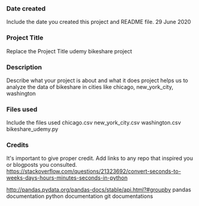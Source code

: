 ### Date created
Include the date you created this project and README file.
29 June 2020

### Project Title
Replace the Project Title
udemy bikeshare project

### Description
Describe what your project is about and what it does
project helps us to analyze the data of bikeshare in cities like chicago, new_york_city, washington

### Files used
Include the files used
chicago.csv
new_york_city.csv
washington.csv
bikeshare_udemy.py
### Credits
It's important to give proper credit. Add links to any repo that inspired you or blogposts you consulted.
https://stackoverflow.com/questions/21323692/convert-seconds-to-weeks-days-hours-minutes-seconds-in-python

http://pandas.pydata.org/pandas-docs/stable/api.html?#groupby
pandas documentation
python documentation
git documentations
